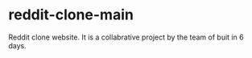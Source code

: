 # reddit-clone-main
 Reddit clone website. It is a collabrative project by the team of buit in 6 days.
